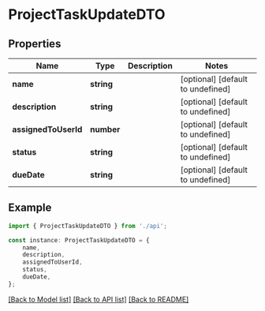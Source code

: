# ProjectTaskUpdateDTO


## Properties

Name | Type | Description | Notes
------------ | ------------- | ------------- | -------------
**name** | **string** |  | [optional] [default to undefined]
**description** | **string** |  | [optional] [default to undefined]
**assignedToUserId** | **number** |  | [optional] [default to undefined]
**status** | **string** |  | [optional] [default to undefined]
**dueDate** | **string** |  | [optional] [default to undefined]

## Example

```typescript
import { ProjectTaskUpdateDTO } from './api';

const instance: ProjectTaskUpdateDTO = {
    name,
    description,
    assignedToUserId,
    status,
    dueDate,
};
```

[[Back to Model list]](../README.md#documentation-for-models) [[Back to API list]](../README.md#documentation-for-api-endpoints) [[Back to README]](../README.md)
